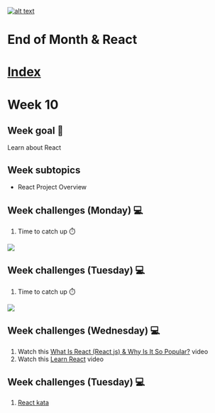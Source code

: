 <a href="https://www.core-code.io/">

![alt text](https://uploads-ssl.webflow.com/5eb2f56932c3562feab232e3/5f73550d00249e7e96c9f3de_Logo.png "corecodeio")

</a>

# End of Month & React

# [Index](/README.md)

# Week 10

## Week goal 🏁

<p>Learn about React</p>

## Week subtopics

- React Project Overview

## Week challenges (Monday) 💻

1. Time to catch up ⏱️

<img src="https://media4.giphy.com/media/RfvBXK1m8Kcdq/giphy.gif?cid=ecf05e47ko6ehopjury8ybm7aphcwdiz1furjnx7jn179piz&rid=giphy.gif&ct=g ">

## Week challenges (Tuesday) 💻

1. Time to catch up ⏱️

<img src="https://media0.giphy.com/media/HdcimOKferlkI/giphy.gif?cid=ecf05e47scvyrwt5fdlmzxeyekycajzkg8bwt76x0t054xvq&rid=giphy.gif&ct=g">

## Week challenges (Wednesday) 💻

1. Watch this [What Is React (React js) & Why Is It So Popular?](https://www.youtube.com/watch?v=N3AkSS5hXMA&ab_channel=ProgrammingwithMosh) video
2. Watch this [Learn React](https://www.youtube.com/watch?v=hQAHSlTtcmY&ab_channel=WebDevSimplified) video

## Week challenges (Tuesday) 💻

1. [React kata](https://www.codewars.com/kata/5a95947f4a6b342636000173)
